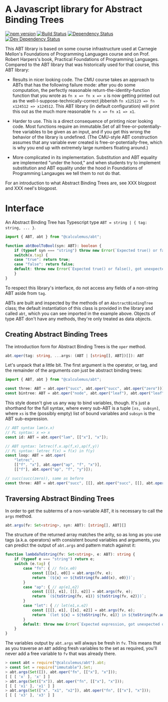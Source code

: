 A Javascript library for Abstract Binding Trees
===============================================

[![npm version](https://badge.fury.io/js/%40calculemus%2Fabt.svg)](https://badge.fury.io/js/%40calculemus%2Fabt)
[![Build Status](https://travis-ci.org/calculemuscode/abt-js.svg?branch=master)](https://travis-ci.org/calculemuscode/abt-js)
[![Dependency Status](https://david-dm.org/calculemuscode/abt-js.svg)](https://david-dm.org/calculemuscode/abt-js)
[![Dev Dependency Status](https://david-dm.org/calculemuscode/abt-js/dev-status.svg)](https://david-dm.org/calculemuscode/abt-js?type=dev)

This ABT library is based on some course infrastructure used at Carnegie Mellon's Foundations of Programming
Languages course and on Prof. Robert Harpers's book, Practical Foundations of Programming Languages. Compared
to the ABT library that was historically used for that course, this ABT library:

 * Results in nicer looking code. The CMU course takes an approach to ABTs that has the following failure
   mode: after you do some computation, the perfectly reasonable return-the-identity-function function that
   you wrote as `fn x => fn x => x` is now getting printed out as the well-I-suppose-technically-correct
   jibberish `fn x125123 => fn x124512 => x124512`. This ABT library (in default configuration) will print
   this out as the much more reasonable `fn x => fn x1 => x1`.

 * Harder to use. This is a direct consequence of printing nicer looking code. Most functions require an
   immutable.Set<string> of all free-or-potentially-free variables to be given as an input, and if you get
   this wrong the behavior of the library is undefined. (The CMU-style ABT construction assumes that any
   variable ever created is free-or-potentially-free, which is why you end up with extremely large numbers
   floating around.)

 * More complicated in its implementation. Substitution and ABT equality are implemented "under the hood," and
   when students try to implement substitution and ABT equality under the hood in Foundations of Programming
   Langauges we tell them to not do that.

For an introduction to what Abstract Binding Trees are, see XXX blogpost and XXX neel's blogpost.

Interface
=========

An Abstract Binding Tree has Typescript type `ABT = string | { tag: string, ... }`.

``` typescript
import { ABT, abt } from "@calculemus/abt";

function abtBoolToBool(syn: ABT): boolean {
    if (typeof syn === "string") throw new Error(`Expected true() or false(), got variable ${x}`);
    switch(x.tag) {
    case "true": return true;
    case "false": return false;
    default: throw new Error(`Expected true() or false(), got unexpected operator ${x.tag}`);
    }
}
```

To respect this library's interface, do not access any fields of a non-string ABT aside from `tag`.

ABTs are built and inspected by the methods of an `AbstractBindingTree` class; the default instantiation of
this class is provided in the library and called `abt`, which you can see imported in the example
above. Objects of type ABT don't have any methods, they're only treated as data objects.

Creating Abstract Binding Trees
-------------------------------

The introduction form for Abstract Binding Trees is the `oper` method.

``` typescript
abt.oper(tag: string, ...args: (ABT | [string[], ABT])[]): ABT
```

Let's unpack that a little bit. The first argument is the operator, or tag, and the remainder of the arguments
_can_ just be abstract binding trees:

``` typescript
import { ABT, abt } from "@calculemus/abt";

const three: ABT = abt.oper("succ", abt.oper("succ", abt.oper("zero")));
const bintree: ABT = abt.oper("node", abt.oper("leaf"), abt.oper("leaf"));
```

This style doesn't give us any way to bind variables, though. It's just a shorthand for the full syntax, where
every sub-ABT is a tuple `[xs, subsyn]`, where `xs` is the (possibly empty) list of bound variables and
`subsyn` is the ABT sub-expression.

``` typescript
// ABT syntax lam(x.x)
// PL syntax: x => x
const id: ABT = abt.oper("lam", [["x"], "x"]);

// ABT syntax: letrec(f.x.ap(f,x),ap(f,y))
// PL syntax: letrec f(x) = f(x) in f(y)
const loop: ABT = abt.oper(
    "letrec",
    [["f", "x"], abt.oper("ap", "f", "x")],
    [["f"], abt.oper("ap", "f", "y")]);

// succ(succ(zero)), same as before
const three: ABT = abt.oper("succ", [[], abt.oper("succ", [[], abt.oper("zero")])]);
```

Traversing Abstract Binding Trees
---------------------------------

In order to get the subterms of a non-variable ABT, it is necessary to call the `args` method.

```typescript
abt.args(fv: Set<string>, syn: ABT): [string[], ABT][]
```

The structure of the returned array matches the arity, so as long as you use tags (a.k.a. operators) with
consistent bound variables and arguments, you can predict the output of `abt.args` and pattern match against
it:

```typescript
function lambdaToString(fv: Set<string>, e: ABT): string {
    if (typeof e === "string") return e;
    switch (e.tag) {
        case "fn": { // fn(x.e0)
            const [[[x], e0]] = abt.args(fv, e);
            return `(${x} => ${toString(fv.add(x), e0)})`;
        }
        case "ap": { // ap(e1,e2)
            const [[[], e1], [[], e2]] = abt.args(fv, e);
            return `(${toString(fv, e1)} ${toString(fv, e2)})`;
        }
        case "let": { // let(e1,x.e2)
            const [[[], e1], [[x], e2]] = abt.args(fv, e);
            return `(let ${x} = ${toString(fv, e1)} in ${toString(fv.add(x), e2)}`;
        }
        default: throw new Error(`Expected expression, got unexpected operator ${x.tag}`);
    }
}
```

The variables output by `abt.args` will always be fresh in `fv`. This means that as you traverse an `ABT`
adding fresh variables to the set as required, you'll never add a free variable to `fv` that was already
there.

```javascript
> const abt = require("@calculemus/abt").abt;
> const Set = require("immutable").Set;
> abt.args(Set([]), abt.oper("fn", [["x"], "x"]));
[ [ [ 'x' ], 'x' ] ]
> abt.args(Set(["x"]), abt.oper("fn", [["x"], "x"]));
[ [ [ 'x1' ], 'x1' ] ]
> abt.args(Set(["x", "x1", "x2"]), abt.oper("fn", [["x"], "x"]));
[ [ [ 'x3' ], 'x3' ] ]
```
